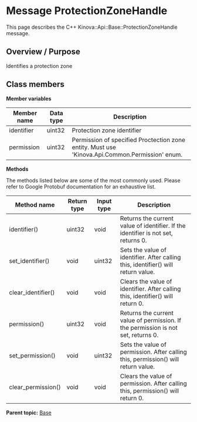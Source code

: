 # Message ProtectionZoneHandle

This page describes the C++ Kinova::Api::Base::ProtectionZoneHandle message.

## Overview / Purpose

Identifies a protection zone

## Class members

 **Member variables** 

|Member name|Data type|Description|
|-----------|---------|-----------|
|identifier|uint32|Protection zone identifier|
|permission|uint32|Permission of specified Proctection zone entity. Must use 'Kinova.Api.Common.Permission' enum.|

 **Methods** 

The methods listed below are some of the most commonly used. Please refer to Google Protobuf documentation for an exhaustive list.

|Method name|Return type|Input type|Description|
|-----------|-----------|----------|-----------|
|identifier\(\)|uint32|void|Returns the current value of identifier. If the identifier is not set, returns 0.|
|set\_identifier\(\)|void|uint32|Sets the value of identifier. After calling this, identifier\(\) will return value.|
|clear\_identifier\(\)|void|void|Clears the value of identifier. After calling this, identifier\(\) will return 0.|
|permission\(\)|uint32|void|Returns the current value of permission. If the permission is not set, returns 0.|
|set\_permission\(\)|void|uint32|Sets the value of permission. After calling this, permission\(\) will return value.|
|clear\_permission\(\)|void|void|Clears the value of permission. After calling this, permission\(\) will return 0.|

**Parent topic:** [Base](../references/summary_Base.md)

